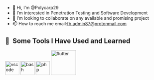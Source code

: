 
- 👋 Hi, I’m @Polycarp29
- 👀 I’m interested in Penetration Testing and Software Development 
- 💞️ I’m looking to collaborate on any available and promising project 
- 📫 How to reach me  email:fb.admin87@protonmail.com

<h2> 🚀 &nbsp;Some Tools I Have Used and Learned</h2>
<p align="left">
<img src="https://cdn.jsdelivr.net/gh/devicons/devicon/icons/vscode/vscode-original.svg" alt="vscode" width="45" height="45"/>
<img src="https://cdn.jsdelivr.net/gh/devicons/devicon/icons/bash/bash-original.svg" alt="bash" width="45" height="45"/>
<img src="https://cdn.jsdelivr.net/gh/devicons/devicon/icons/php/php-original.svg" alt="php" width="45" height="45"/>
<img src="https://www.svgrepo.com/show/376318/flutter.svg" alt="flutter" width= "80" height="80">
</p>
<!---
Polycarp29/Polycarp29 is a ✨ special ✨ repository because its `README.md` (this file) appears on your GitHub profile.
You can click the Preview link to take a look at your changes.
--->
